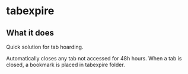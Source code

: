 # tabexpire


## What it does ##

Quick solution for tab hoarding.

Automatically closes any tab not accessed for 48h hours.
When a tab is closed, a bookmark is placed in tabexpire folder.


